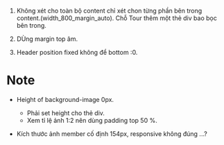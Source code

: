 1. Không xét cho toàn bộ content chỉ xét chon từng phần bên trong content.(width_800_margin_auto). Chỗ  Tour thêm một thẻ div bao bọc bên trong.
2. DÙng margin top âm.

3. Header position fixed không để bottom :0.

# Note
+ Height of background-image 0px.
    + Phải set height cho thẻ div.
    + Xem tỉ lệ ảnh 1:2 nên dùng padding top 50 %.

+ Kích thước ảnh member cố định 154px, responsive không đúng ...?
